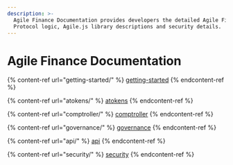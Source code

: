 ```yaml
---
description: >-
  Agile Finance Documentation provides developers the detailed Agile Finance
  Protocol logic, Agile.js library descriptions and security details.
---
```


# Agile Finance Documentation

{% content-ref url="getting-started/" %}
[getting-started](getting-started/)
{% endcontent-ref %}

{% content-ref url="atokens/" %}
[atokens](atokens/)
{% endcontent-ref %}

{% content-ref url="comptroller/" %}
[comptroller](comptroller/)
{% endcontent-ref %}

{% content-ref url="governance/" %}
[governance](governance/)
{% endcontent-ref %}

{% content-ref url="api/" %}
[api](api/)
{% endcontent-ref %}

{% content-ref url="security/" %}
[security](security/)
{% endcontent-ref %}
